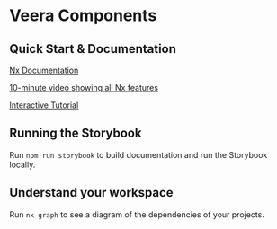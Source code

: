 # Veera Components

## Quick Start & Documentation

[Nx Documentation](https://nx.dev/angular)

[10-minute video showing all Nx features](https://nx.dev/getting-started/intro)

[Interactive Tutorial](https://nx.dev/react-tutorial/01-create-application)

## Running the Storybook

Run `npm run storybook` to build documentation and run the Storybook locally.

## Understand your workspace

Run `nx graph` to see a diagram of the dependencies of your projects.
